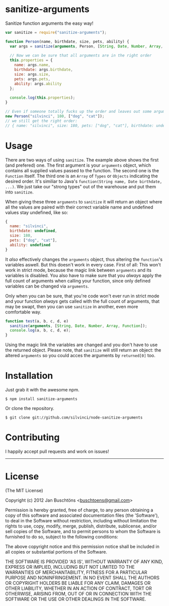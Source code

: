 sanitize-arguments
==================

Sanitize function arguments the easy way!

```javascript
var sanitize = require("sanitize-arguments");

function Person(name, birthdate, size, pets, ability) {
  var args = sanitize(arguments, Person, [String, Date, Number, Array, Function]);
  
  // Now we can be sure that all arguments are in the right order
  this.properties = {
    name: args.name,
    birthdate: args.birthdate,
    size: args.size,
    pets: args.pets,
    ability: args.ability
  };
  
  console.log(this.properties);
}

// Even if someone totally fucks up the order and leaves out some arguments
new Person("silvinci", 180, ["dog", "cat"]);
// we still get the right order:
// { name: "silvinci", size: 180, pets: ["dog", "cat"], birthdate: undefined, ability: undefined }
```

Usage
=====

There are two ways of using `sanitize`. The example above shows the first (and prefered) one.
The first argument is your `arguments` object, which contains all supplied values passed to the function.
The second one is the `Function` itself. The third one is an `Array` of `Types` or `Objects`
indicating the desired order. It's similiar to Java's `function(String name, Date birthdate, ...)`.
We just take our "strong types" out of the warehouse and put them into `sanitize`.

When giving these three `arguments` to `sanitize` it will return an object where all the values are
paired with their correct variable name and undefined values stay undefined, like so:
```javascript
{
  name: "silvinci",
  birthdate: undefined,
  size: 180,
  pets: ["dog", "cat"],
  ability: undefined
}
```
It *also* effectively changes the `arguments` object, thus altering the `function`'s variables aswell.
But this doesn't work in every case. First of all: This won't work in strict mode, because the magic link
between `arguments` and its variables is disabled. You also have to make sure that you *always* apply
the full count of arguments when calling your function, since only defined variables can be changed
via `arguments`.

Only when you can be sure, that you're code won't ever run in strict mode and your function *always*
gets called with the full count of arguments, that may be swapt, then you can use `sanitize` in
another, even more comfortable way.
```javascript
function test(a, b, c, d, e)
  sanitize(arguments, [String, Date, Number, Array, Function]);
  console.log(a, b, c, d, e);
}
```

Using the magic link the variables are changed and you don't have to use the returned object.
Please note, that `sanitize` will still return an object: the altered `arguments` so you could
acces the arguments by `returned[0]` too.

Installation
============

Just grab it with the awesome npm.

    $ npm install sanitize-arguments

Or clone the repository.

    $ git clone git://github.com/silvinci/node-sanitize-arguments

Contributing
============

I happily accept pull requests and work on issues!

---

License
=======

(The MIT License)

Copyright (c) 2012 Jan Buschtöns &lt;buschtoens@gmail.com&gt;

Permission is hereby granted, free of charge, to any person obtaining
a copy of this software and associated documentation files (the
'Software'), to deal in the Software without restriction, including
without limitation the rights to use, copy, modify, merge, publish,
distribute, sublicense, and/or sell copies of the Software, and to
permit persons to whom the Software is furnished to do so, subject to
the following conditions:

The above copyright notice and this permission notice shall be
included in all copies or substantial portions of the Software.

THE SOFTWARE IS PROVIDED 'AS IS', WITHOUT WARRANTY OF ANY KIND,
EXPRESS OR IMPLIED, INCLUDING BUT NOT LIMITED TO THE WARRANTIES OF
MERCHANTABILITY, FITNESS FOR A PARTICULAR PURPOSE AND NONINFRINGEMENT.
IN NO EVENT SHALL THE AUTHORS OR COPYRIGHT HOLDERS BE LIABLE FOR ANY
CLAIM, DAMAGES OR OTHER LIABILITY, WHETHER IN AN ACTION OF CONTRACT,
TORT OR OTHERWISE, ARISING FROM, OUT OF OR IN CONNECTION WITH THE
SOFTWARE OR THE USE OR OTHER DEALINGS IN THE SOFTWARE.